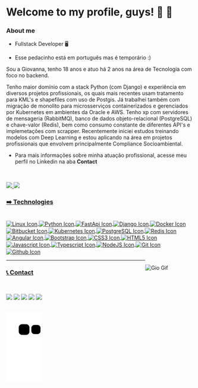 # Welcome to my profile, guys! 👋 🚀 

### About me

- Fullstack Developer 🖥️
 
- Esse pedacinho está em português mas é temporário :)

Sou a Giovanna, tenho 18 anos e atuo há 2 anos na área de Tecnologia com foco no backend.

Tenho maior domínio com a stack Python (com Django) e experiência em diversos projetos profissionais, os quais mais recentes usam tratamento para KML's e shapefiles com uso de Postgis. Já trabalhei também com migração de monolito para microsserviços containerizados e gerenciados por Kubernetes em ambientes da Oracle e AWS. Tenho xp com servidores de mensageria (RabbitMQ), banco de dados objeto-relacional (PostgreSQL) e chave-valor (Redis), bem como consumo constante de diferentes API's e implemetações com scrapper. Recentemente iniciei estudos treinando modelos com Deep Learning e estou aplicando na área em projetos profissionais que envolvem principalmente Compliance Socioambiental. 

- Para mais informações sobre minha atuação profissional, acesse meu perfil no Linkedin na aba **Contact**


##
<br>
<div>
  <a href="https://github.com/gi0dogr4u">
  <img height="180" src="https://github-readme-stats.vercel.app/api?username=gi0dogr4u&count_private=true&show_icons=true&theme=radical"/>
  <img height="180" src="https://github-readme-stats.vercel.app/api/top-langs/?username=gi0dogr4u&langs_count=10&layout=compact&theme=radical"/>
</div>


<div style="display: inline_block">
  <h3> ➡️ Technologies</h3><br>
  <img align="center" alt="Linux Icon" height="30" width="40" src="https://cdn.jsdelivr.net/gh/devicons/devicon/icons/linux/linux-original.svg"/>
  <img align="center" alt="Python Icon" height="30" width="40" src="https://cdn.jsdelivr.net/gh/devicons/devicon/icons/python/python-original.svg"/>
  <img align="center" alt="FastApi Icon" height="30" width="40" src="https://cdn.jsdelivr.net/gh/devicons/devicon/icons/fastapi/fastapi-original.svg"/>
  <img align="center" alt="Django Icon" height="30" width="40" src="https://cdn.jsdelivr.net/gh/devicons/devicon/icons/django/django-plain.svg"/>
  <img align="center" alt="Docker Icon" height="30" width="40" src="https://cdn.jsdelivr.net/gh/devicons/devicon/icons/docker/docker-original.svg"/>
  <img align="center" alt="Bitbucket Icon" height="30" width="40" src="https://cdn.jsdelivr.net/gh/devicons/devicon/icons/bitbucket/bitbucket-original.svg" />
  <img align="center" alt="Kubernetes Icon" height="30" width="40" src="https://cdn.jsdelivr.net/gh/devicons/devicon/icons/kubernetes/kubernetes-plain.svg"/>
  <img align="center" alt="PostgreSQL Icon" height="30" width="40" src="https://cdn.jsdelivr.net/gh/devicons/devicon/icons/postgresql/postgresql-original.svg"/>
  <img align="center" alt="Redis Icon" height="30" width="40" src="https://cdn.jsdelivr.net/gh/devicons/devicon/icons/redis/redis-original.svg"/>
  <img align="center" alt="Angular Icon" height="30" width="40" src="https://cdn.jsdelivr.net/gh/devicons/devicon/icons/angularjs/angularjs-original.svg"/>
  <img align="center" alt="Bootstrap Icon" height="30" width="40" src="https://cdn.jsdelivr.net/gh/devicons/devicon/icons/bootstrap/bootstrap-original.svg"/>
  <img align="center" alt="CSS3 Icon" height="30" width="40" src="https://cdn.jsdelivr.net/gh/devicons/devicon/icons/css3/css3-original.svg"/>
  <img align="center" alt="HTML5 Icon" height="30" width="40" src="https://cdn.jsdelivr.net/gh/devicons/devicon/icons/html5/html5-original.svg"/>
  <img align="center" alt="Javascript Icon" height="30" width="40" src="https://cdn.jsdelivr.net/gh/devicons/devicon/icons/javascript/javascript-original.svg"/>
  <img align="center" alt="Typescript Icon" height="30" width="40" src="https://cdn.jsdelivr.net/gh/devicons/devicon/icons/typescript/typescript-original.svg"/>
  <img align="center" alt="NodeJS Icon" height="30" width="40" src="https://cdn.jsdelivr.net/gh/devicons/devicon/icons/nodejs/nodejs-original.svg"/>
  <img align="center" alt="Git Icon" height="30" width="40" src="https://cdn.jsdelivr.net/gh/devicons/devicon/icons/git/git-original.svg"/>
  <img align="center" alt="Github Icon" height="30" width="40" src="https://cdn.jsdelivr.net/gh/devicons/devicon/icons/github/github-original.svg"/>
  <img style="padding-top:45px" align="right" alt="Gio Gif" width="130" src="https://cdn.discordapp.com/attachments/1072359426457079920/1072366023287771186/gio_avatar.gif"
</div>

***

<div>
  <h3>📞  Contact</h3><br>

  <a href="mailto:giovannaresende0475@gmail.com" target="_blank"><img target="_blanck" src="https://img.shields.io/badge/Gmail-D14836?style=for-the-badge&logo=gmail&logoColor=white"></a>
  <a href="https://www.linkedin.com/in/giovanna-resende-lima-b018a9201/" target="_blank"><img target="_blanck" src="https://img.shields.io/badge/LinkedIn-0077B5?style=for-the-badge&logo=linkedin&logoColor=white"></a>
  <a href="https://instagram.com/gio_lima.13" target="_blank"><img target="_blanck" src="https://img.shields.io/badge/Instagram-E4405F?style=for-the-badge&logo=instagram&logoColor=white"></a>
  <a href="https://discord.gg/zfQ88s87" target="_blank"><img target="_blanck" src="https://img.shields.io/badge/Discord-7289DA?style=for-the-badge&logo=discord&logoColor=white"></a>
  <a href="https://www.twitch.tv/gi0dogr4u" target="_blank"><img target="_blanck" src="https://img.shields.io/badge/Twitch-9146FF?style=for-the-badge&logo=twitch&logoColor=white"></a>
</div>

##

![Snake animation](https://github.com/gi0dogr4u/gi0dogr4u/blob/output/github-contribution-grid-snake.svg)

<!--
**gi0dogr4u/gi0dogr4u** is a ✨ _special_ ✨ repository because its `README.md` (this file) appears on your GitHub profile.

Here are some ideas to get you started:

- 🔭 I’m currently working on ...
- 🌱 I’m currently learning ...
- 👯 I’m looking to collaborate on ...
- 🤔 I’m looking for help with ...
- 💬 Ask me about ...
- 📫 How to reach me: ...
- 😄 Pronouns: ...
- ⚡ Fun fact: ...
-->
